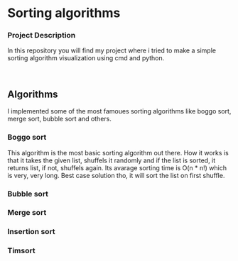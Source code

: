 # Sorting algorithms


### Project Description
In this repository you will find my project where i tried to make a simple sorting algorithm visualization using cmd and python.

<br>

## Algorithms
I implemented some of the most famoues sorting algorithms like boggo sort, merge sort, bubble sort and others.

### **Boggo sort**
This algorithm is the most basic sorting algorithm out there. How it works is that it takes the given list, shuffels it randomly and if the list is sorted, it returns list, if not, shuffels again. Its avarage sorting time is O(n * n!) which is very, very long. Best case solution tho, it will sort the list on first shuffle.

### **Bubble sort**


### **Merge sort**


### **Insertion sort**


### **Timsort**
